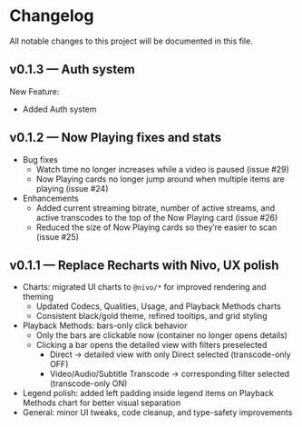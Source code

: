 # Changelog

All notable changes to this project will be documented in this file.

## v0.1.3 — Auth system

New Feature:
- Added Auth system

## v0.1.2 — Now Playing fixes and stats

- Bug fixes
  - Watch time no longer increases while a video is paused (issue #29)
  - Now Playing cards no longer jump around when multiple items are playing (issue #24)
- Enhancements
  - Added current streaming bitrate, number of active streams, and active transcodes to the top of the Now Playing card (issue #26)
  - Reduced the size of Now Playing cards so they’re easier to scan (issue #25)

## v0.1.1 — Replace Recharts with Nivo, UX polish

- Charts: migrated UI charts to `@nivo/*` for improved rendering and theming
  - Updated Codecs, Qualities, Usage, and Playback Methods charts
  - Consistent black/gold theme, refined tooltips, and grid styling
- Playback Methods: bars-only click behavior
  - Only the bars are clickable now (container no longer opens details)
  - Clicking a bar opens the detailed view with filters preselected
    - Direct → detailed view with only Direct selected (transcode-only OFF)
    - Video/Audio/Subtitle Transcode → corresponding filter selected (transcode-only ON)
- Legend polish: added left padding inside legend items on Playback Methods chart for better visual separation
- General: minor UI tweaks, code cleanup, and type-safety improvements

 
